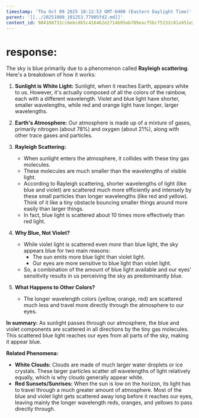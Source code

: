 ```yaml
---
timestamp: 'Thu Oct 09 2025 10:12:53 GMT-0400 (Eastern Daylight Time)'
parent: '[[../20251009_101253.77905fd2.md]]'
content_id: 984108732cc6ebcdb5c416462e2714b95eb709eacf5bc75132c81a951e2318ec
---
```


# response:

The sky is blue primarily due to a phenomenon called **Rayleigh scattering**. Here's a breakdown of how it works:

1. **Sunlight is White Light:** Sunlight, when it reaches Earth, appears white to us. However, it's actually composed of all the colors of the rainbow, each with a different wavelength. Violet and blue light have shorter, smaller wavelengths, while red and orange light have longer, larger wavelengths.

2. **Earth's Atmosphere:** Our atmosphere is made up of a mixture of gases, primarily nitrogen (about 78%) and oxygen (about 21%), along with other trace gases and particles.

3. **Rayleigh Scattering:**
   * When sunlight enters the atmosphere, it collides with these tiny gas molecules.
   * These molecules are much smaller than the wavelengths of visible light.
   * According to Rayleigh scattering, shorter wavelengths of light (like blue and violet) are scattered much more efficiently and intensely by these small particles than longer wavelengths (like red and yellow). Think of it like a tiny obstacle bouncing smaller things around more easily than larger things.
   * In fact, blue light is scattered about 10 times more effectively than red light.

4. **Why Blue, Not Violet?**
   * While violet light is scattered even *more* than blue light, the sky appears blue for two main reasons:
     * The sun emits more blue light than violet light.
     * Our eyes are more sensitive to blue light than violet light.
   * So, a combination of the amount of blue light available and our eyes' sensitivity results in us perceiving the sky as predominantly blue.

5. **What Happens to Other Colors?**
   * The longer wavelength colors (yellow, orange, red) are scattered much less and travel more directly through the atmosphere to our eyes.

**In summary:** As sunlight passes through our atmosphere, the blue and violet components are scattered in all directions by the tiny gas molecules. This scattered blue light reaches our eyes from all parts of the sky, making it appear blue.

**Related Phenomena:**

* **White Clouds:** Clouds are made of much larger water droplets or ice crystals. These larger particles scatter *all* wavelengths of light relatively equally, which is why clouds generally appear white.
* **Red Sunsets/Sunrises:** When the sun is low on the horizon, its light has to travel through a much greater amount of atmosphere. Most of the blue and violet light gets scattered away long before it reaches our eyes, leaving mainly the longer wavelength reds, oranges, and yellows to pass directly through.
